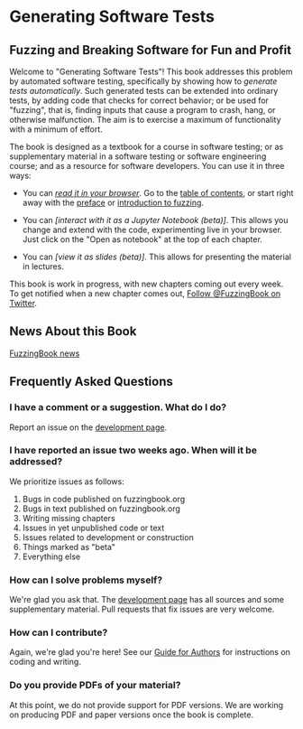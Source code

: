 # Generating Software Tests
## Fuzzing and Breaking Software for Fun and Profit

Welcome to "Generating Software Tests"!  This book addresses this problem by automated software testing, specifically by showing how to _generate tests automatically_.  Such generated tests can be extended into ordinary tests, by adding code that checks for correct behavior; or be used for "fuzzing", that is, finding inputs that cause a program to crash, hang, or otherwise malfunction.  The aim is to exercise a maximum of functionality with a minimum of effort.

The book is designed as a textbook for a course in software testing; or as supplementary material in a software testing or software engineering course; and as a resource for software developers.  You can use it in three ways:

* You can _[read it in your browser](html/Main.html)_.  Go to the [table of contents](html/Main.html), or start right away with the [preface](html/Preface.html) or [introduction to fuzzing](Basic_Fuzzing.html).

* You can _[interact with it as a Jupyter Notebook (beta)]_.  This allows you change and extend with the code, experimenting live in your browser.  Just click on the "Open as notebook" at the top of each chapter.

* You can _[view it as slides (beta)]_.  This allows for presenting the material in lectures.

This book is work in progress, with new chapters coming out every week.  To get notified when a new chapter comes out, <a href="https://twitter.com/FuzzingBook?ref_src=twsrc%5Etfw" class="twitter-follow-button" data-show-count="false">Follow @FuzzingBook on Twitter</a><script async src="https://platform.twitter.com/widgets.js" charset="utf-8"></script>.


## News About this Book

<a class="twitter-timeline" href="https://twitter.com/FuzzingBook?ref_src=twsrc%5Etfw">FuzzingBook news</a> <script async src="https://platform.twitter.com/widgets.js" charset="utf-8"></script>


## Frequently Asked Questions

### I have a comment or a suggestion.  What do I do?

Report an issue on the [development page](https://github.com/uds-se/fuzzingbook/issues).

### I have reported an issue two weeks ago.  When will it be addressed?

We prioritize issues as follows:

1. Bugs in code published on fuzzingbook.org
2. Bugs in text published on fuzzingbook.org
3. Writing missing chapters
4. Issues in yet unpublished code or text
5. Issues related to development or construction
6. Things marked as "beta"
7. Everything else

### How can I solve problems myself?

We're glad you ask that.  The [development page](https://github.com/uds-se/fuzzingbook/) has all sources and some supplementary material.  Pull requests that fix issues are very welcome.


### How can I contribute?

Again, we're glad you're here!  See our [Guide for Authors](https://github.com/uds-se/fuzzingbook/notebooks/Guide_For_Authors.ipynb) for instructions on coding and writing.


### Do you provide PDFs of your material?

At this point, we do not provide support for PDF versions.  We are working on producing PDF and paper versions once the book is complete.
